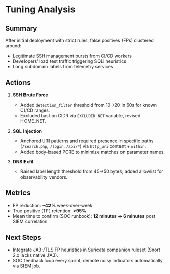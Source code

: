 # Tuning Analysis

## Summary
After initial deployment with strict rules, false positives (FPs) clustered around:
- Legitimate SSH management bursts from CI/CD workers
- Developers' load test traffic triggering SQLi heuristics
- Long subdomain labels from telemetry services

## Actions
1. **SSH Brute Force**  
   - Added `detection_filter` threshold from 10→20 in 60s for known CI/CD ranges.  
   - Excluded bastion CIDR via `EXCLUDED_NET` variable, revised HOME_NET.

2. **SQL Injection**
   - Anchored URI patterns and required presence in specific paths (`/search.php`, `/login`, `/api/*`) via `http_uri` content + `within`.
   - Added body-based PCRE to minimize matches on parameter names.

3. **DNS Exfil**
   - Raised label length threshold from 45→50 bytes; added allowlist for observability vendors.

## Metrics
- FP reduction: **~42%** week-over-week
- True positive (TP) retention: **>95%**
- Mean time to confirm (SOC runbook): **12 minutes → 6 minutes** post SIEM correlation

## Next Steps
- Integrate JA3-/TLS FP heuristics in Suricata companion ruleset (Snort 2.x lacks native JA3).
- SOC feedback loop every sprint; demote noisy indicators automatically via SIEM job.
